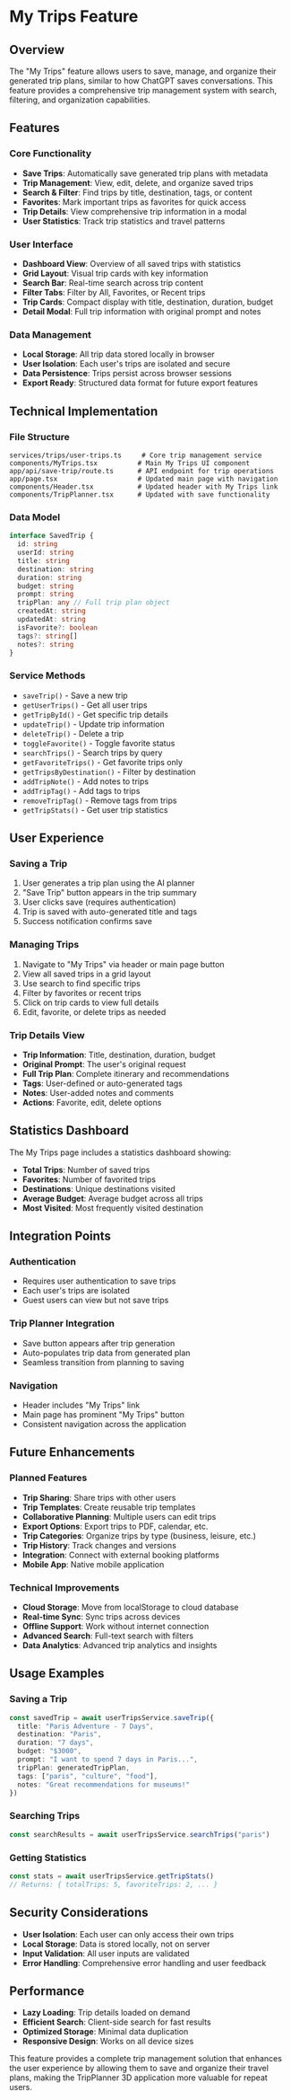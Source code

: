 # My Trips Feature

## Overview

The "My Trips" feature allows users to save, manage, and organize their generated trip plans, similar to how ChatGPT saves conversations. This feature provides a comprehensive trip management system with search, filtering, and organization capabilities.

## Features

### Core Functionality
- **Save Trips**: Automatically save generated trip plans with metadata
- **Trip Management**: View, edit, delete, and organize saved trips
- **Search & Filter**: Find trips by title, destination, tags, or content
- **Favorites**: Mark important trips as favorites for quick access
- **Trip Details**: View comprehensive trip information in a modal
- **User Statistics**: Track trip statistics and travel patterns

### User Interface
- **Dashboard View**: Overview of all saved trips with statistics
- **Grid Layout**: Visual trip cards with key information
- **Search Bar**: Real-time search across trip content
- **Filter Tabs**: Filter by All, Favorites, or Recent trips
- **Trip Cards**: Compact display with title, destination, duration, budget
- **Detail Modal**: Full trip information with original prompt and notes

### Data Management
- **Local Storage**: All trip data stored locally in browser
- **User Isolation**: Each user's trips are isolated and secure
- **Data Persistence**: Trips persist across browser sessions
- **Export Ready**: Structured data format for future export features

## Technical Implementation

### File Structure
```
services/trips/user-trips.ts     # Core trip management service
components/MyTrips.tsx          # Main My Trips UI component
app/api/save-trip/route.ts      # API endpoint for trip operations
app/page.tsx                    # Updated main page with navigation
components/Header.tsx           # Updated header with My Trips link
components/TripPlanner.tsx      # Updated with save functionality
```

### Data Model
```typescript
interface SavedTrip {
  id: string
  userId: string
  title: string
  destination: string
  duration: string
  budget: string
  prompt: string
  tripPlan: any // Full trip plan object
  createdAt: string
  updatedAt: string
  isFavorite?: boolean
  tags?: string[]
  notes?: string
}
```

### Service Methods
- `saveTrip()` - Save a new trip
- `getUserTrips()` - Get all user trips
- `getTripById()` - Get specific trip details
- `updateTrip()` - Update trip information
- `deleteTrip()` - Delete a trip
- `toggleFavorite()` - Toggle favorite status
- `searchTrips()` - Search trips by query
- `getFavoriteTrips()` - Get favorite trips only
- `getTripsByDestination()` - Filter by destination
- `addTripNote()` - Add notes to trips
- `addTripTag()` - Add tags to trips
- `removeTripTag()` - Remove tags from trips
- `getTripStats()` - Get user trip statistics

## User Experience

### Saving a Trip
1. User generates a trip plan using the AI planner
2. "Save Trip" button appears in the trip summary
3. User clicks save (requires authentication)
4. Trip is saved with auto-generated title and tags
5. Success notification confirms save

### Managing Trips
1. Navigate to "My Trips" via header or main page button
2. View all saved trips in a grid layout
3. Use search to find specific trips
4. Filter by favorites or recent trips
5. Click on trip cards to view full details
6. Edit, favorite, or delete trips as needed

### Trip Details View
- **Trip Information**: Title, destination, duration, budget
- **Original Prompt**: The user's original request
- **Full Trip Plan**: Complete itinerary and recommendations
- **Tags**: User-defined or auto-generated tags
- **Notes**: User-added notes and comments
- **Actions**: Favorite, edit, delete options

## Statistics Dashboard

The My Trips page includes a statistics dashboard showing:
- **Total Trips**: Number of saved trips
- **Favorites**: Number of favorited trips
- **Destinations**: Unique destinations visited
- **Average Budget**: Average budget across all trips
- **Most Visited**: Most frequently visited destination

## Integration Points

### Authentication
- Requires user authentication to save trips
- Each user's trips are isolated
- Guest users can view but not save trips

### Trip Planner Integration
- Save button appears after trip generation
- Auto-populates trip data from generated plan
- Seamless transition from planning to saving

### Navigation
- Header includes "My Trips" link
- Main page has prominent "My Trips" button
- Consistent navigation across the application

## Future Enhancements

### Planned Features
- **Trip Sharing**: Share trips with other users
- **Trip Templates**: Create reusable trip templates
- **Collaborative Planning**: Multiple users can edit trips
- **Export Options**: Export trips to PDF, calendar, etc.
- **Trip Categories**: Organize trips by type (business, leisure, etc.)
- **Trip History**: Track changes and versions
- **Integration**: Connect with external booking platforms
- **Mobile App**: Native mobile application

### Technical Improvements
- **Cloud Storage**: Move from localStorage to cloud database
- **Real-time Sync**: Sync trips across devices
- **Offline Support**: Work without internet connection
- **Advanced Search**: Full-text search with filters
- **Data Analytics**: Advanced trip analytics and insights

## Usage Examples

### Saving a Trip
```typescript
const savedTrip = await userTripsService.saveTrip({
  title: "Paris Adventure - 7 Days",
  destination: "Paris",
  duration: "7 days",
  budget: "$3000",
  prompt: "I want to spend 7 days in Paris...",
  tripPlan: generatedTripPlan,
  tags: ["paris", "culture", "food"],
  notes: "Great recommendations for museums!"
})
```

### Searching Trips
```typescript
const searchResults = await userTripsService.searchTrips("paris")
```

### Getting Statistics
```typescript
const stats = await userTripsService.getTripStats()
// Returns: { totalTrips: 5, favoriteTrips: 2, ... }
```

## Security Considerations

- **User Isolation**: Each user can only access their own trips
- **Local Storage**: Data is stored locally, not on server
- **Input Validation**: All user inputs are validated
- **Error Handling**: Comprehensive error handling and user feedback

## Performance

- **Lazy Loading**: Trip details loaded on demand
- **Efficient Search**: Client-side search for fast results
- **Optimized Storage**: Minimal data duplication
- **Responsive Design**: Works on all device sizes

This feature provides a complete trip management solution that enhances the user experience by allowing them to save and organize their travel plans, making the TripPlanner 3D application more valuable for repeat users. 